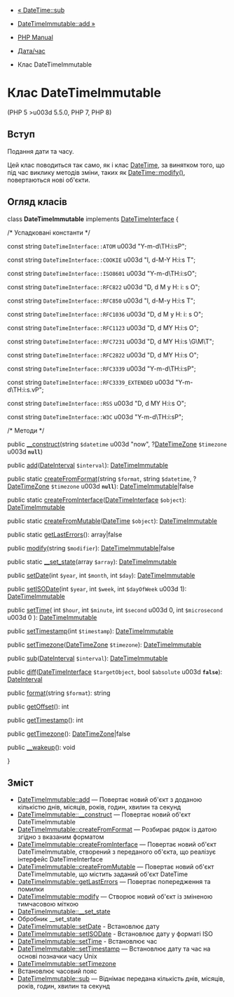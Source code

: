 - [« DateTime::sub](datetime.sub.md)
- [DateTimeImmutable::add »](datetimeimmutable.add.md)

- [PHP Manual](index.md)
- [Дата/час](book.datetime.md)
- Клас DateTimeImmutable

# Клас DateTimeImmutable

(PHP 5 \>u003d 5.5.0, PHP 7, PHP 8)

## Вступ

Подання дати та часу.

Цей клас поводиться так само, як і клас
[DateTime](class.datetime.md), за винятком того, що під час виклику
методів зміни, таких як [DateTime::modify()](datetime.modify.md),
повертаються нові об'єкти.

## Огляд класів

class **DateTimeImmutable** implements
[DateTimeInterface](class.datetimeinterface.md) {

/\* Успадковані константи \*/

const string `DateTimeInterface::ATOM` u003d "Y-m-d\TH:i:sP";

const string `DateTimeInterface::COOKIE` u003d "l, d-M-Y H:i:s T";

const string `DateTimeInterface::ISO8601` u003d "Y-m-d\TH:i:sO";

const string `DateTimeInterface::RFC822` u003d "D, d M y H: i: s O";

const string `DateTimeInterface::RFC850` u003d "l, d-M-y H:i:s T";

const string `DateTimeInterface::RFC1036` u003d "D, d M y H: i: s O";

const string `DateTimeInterface::RFC1123` u003d "D, d MY H:i:s O";

const string `DateTimeInterface::RFC7231` u003d "D, d MY H:i:s \G\M\T";

const string `DateTimeInterface::RFC2822` u003d "D, d MY H:i:s O";

const string `DateTimeInterface::RFC3339` u003d "Y-m-d\TH:i:sP";

const string `DateTimeInterface::RFC3339_EXTENDED` u003d "Y-m-d\TH:i:s.vP";

const string `DateTimeInterface::RSS` u003d "D, d MY H:i:s O";

const string `DateTimeInterface::W3C` u003d "Y-m-d\TH:i:sP";

/\* Методи \*/

public [\_\_construct](datetimeimmutable.construct.md)(string
`$datetime` u003d "now", ?[DateTimeZone](class.datetimezone.md)
`$timezone` u003d **`null`**)

public
[add](datetimeimmutable.add.md)([DateInterval](class.dateinterval.md)
`$interval`): [DateTimeImmutable](class.datetimeimmutable.md)

public static
[createFromFormat](datetimeimmutable.createfromformat.md)(string
`$format`, string `$datetime`, ?[DateTimeZone](class.datetimezone.md)
`$timezone` u003d **`null`**):
[DateTimeImmutable](class.datetimeimmutable.md)\|false

public static
[createFromInterface](datetimeimmutable.createfrominterface.md)([DateTimeInterface](class.datetimeinterface.md)
`$object`): [DateTimeImmutable](class.datetimeimmutable.md)

public static
[createFromMutable](datetimeimmutable.createfrommutable.md)([DateTime](class.datetime.md)
`$object`): [DateTimeImmutable](class.datetimeimmutable.md)

public static [getLastErrors](datetimeimmutable.getlasterrors.md)():
array\|false

public [modify](datetimeimmutable.modify.md)(string `$modifier`):
[DateTimeImmutable](class.datetimeimmutable.md)\|false

public static [\_\_set_state](datetimeimmutable.set-state.md)(array
`$array`): [DateTimeImmutable](class.datetimeimmutable.md)

public [setDate](datetimeimmutable.setdate.md)(int `$year`, int
`$month`, int `$day`): [DateTimeImmutable](class.datetimeimmutable.md)

public [setISODate](datetimeimmutable.setisodate.md)(int `$year`, int
`$week`, int `$dayOfWeek` u003d 1):
[DateTimeImmutable](class.datetimeimmutable.md)

public [setTime](datetimeimmutable.settime.md)(
int `$hour`,
int `$minute`,
int `$second` u003d 0,
int `$microsecond` u003d 0
): [DateTimeImmutable](class.datetimeimmutable.md)

public [setTimestamp](datetimeimmutable.settimestamp.md)(int
`$timestamp`): [DateTimeImmutable](class.datetimeimmutable.md)

public
[setTimezone](datetimeimmutable.settimezone.md)([DateTimeZone](class.datetimezone.md)
`$timezone`): [DateTimeImmutable](class.datetimeimmutable.md)

public
[sub](datetimeimmutable.sub.md)([DateInterval](class.dateinterval.md)
`$interval`): [DateTimeImmutable](class.datetimeimmutable.md)

public
[diff](datetime.diff.md)([DateTimeInterface](class.datetimeinterface.md)
`$targetObject`, bool `$absolute` u003d **`false`**):
[DateInterval](class.dateinterval.md)

public [format](datetime.format.md)(string `$format`): string

public [getOffset](datetime.getoffset.md)(): int

public [getTimestamp](datetime.gettimestamp.md)(): int

public [getTimezone](datetime.gettimezone.md)():
[DateTimeZone](class.datetimezone.md)\|false

public [\_\_wakeup](datetime.wakeup.md)(): void

}

## Зміст

- [DateTimeImmutable::add](datetimeimmutable.add.md) — Повертає
новий об'єкт з доданою кількістю днів, місяців, років, годин,
хвилин та секунд
- [DateTimeImmutable::\_\_construct](datetimeimmutable.construct.md)
— Повертає новий об'єкт DateTimeImmutable
- [DateTimeImmutable::createFromFormat](datetimeimmutable.createfromformat.md)
— Розбирає рядок із датою згідно з вказаним форматом
- [DateTimeImmutable::createFromInterface](datetimeimmutable.createfrominterface.md)
— Повертає новий об'єкт DateTimeImmutable, створений з
переданого об'єкта, що реалізує інтерфейс DateTimeInterface
- [DateTimeImmutable::createFromMutable](datetimeimmutable.createfrommutable.md)
— Повертає новий об'єкт DateTimeImmutable, що містить заданий
об'єкт DateTime
- [DateTimeImmutable::getLastErrors](datetimeimmutable.getlasterrors.md)
— Повертає попередження та помилки
- [DateTimeImmutable::modify](datetimeimmutable.modify.md) — Створює
новий об'єкт із зміненою тимчасовою міткою
- [DateTimeImmutable::\_\_set_state](datetimeimmutable.set-state.md)
- Обробник \_\_set_state
- [DateTimeImmutable::setDate](datetimeimmutable.setdate.md) -
Встановлює дату
- [DateTimeImmutable::setISODate](datetimeimmutable.setisodate.md) -
Встановлює дату у форматі ISO
- [DateTimeImmutable::setTime](datetimeimmutable.settime.md) -
Встановлює час
- [DateTimeImmutable::setTimestamp](datetimeimmutable.settimestamp.md)
— Встановлює дату та час на основі позначки часу Unix
- [DateTimeImmutable::setTimezone](datetimeimmutable.settimezone.md)
- Встановлює часовий пояс
- [DateTimeImmutable::sub](datetimeimmutable.sub.md) — Віднімає
передана кількість днів, місяців, років, годин, хвилин та секунд
